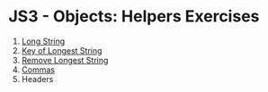 # JS3 - Objects: Helpers Exercises

1. [Long String](long-string/README.md)
2. [Key of Longest String](key-of-longest-string/README.md)
3. [Remove Longest String](remove-longest-string/README.md)
4. [Commas](commas/README.md)
5. Headers

